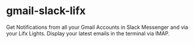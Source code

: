# gmail-slack-lifx
Get Notifications from all your Gmail Accounts in Slack Messenger and via your Lifx Lights. Display your latest emails in the terminal via IMAP.
